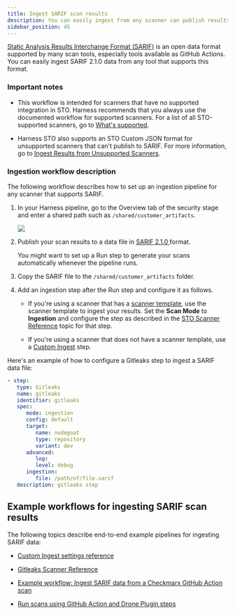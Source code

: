```yaml
---
title: Ingest SARIF scan results
description: You can easily ingest from any scanner can publish results in SARIF format.
sidebar_position: 45
---
```


[Static Analysis Results Interchange Format (SARIF)](https://docs.github.com/en/code-security/code-scanning/integrating-with-code-scanning/sarif-support-for-code-scanning) is an open data format supported by many scan tools, especially tools available as GitHub Actions. You can easily ingest SARIF 2.1.0 data from any tool that supports this format. 

### Important notes

- This workflow is intended for scanners that have no supported integration in STO. Harness recommends that you always use the documented workflow for supported scanners. For a list of all STO-supported scanners, go to [What's supported](/docs/security-testing-orchestration/whats-supported).

- Harness STO also supports an STO Custom JSON format for unsupported scanners that can't publish to SARIF. For more information, go to [Ingest Results from Unsupported Scanners](/docs/security-testing-orchestration/use-sto/orchestrate-and-ingest/ingesting-issues-from-other-scanners.md).  

### Ingestion workflow description

The following workflow describes how to set up an ingestion pipeline for any scanner that supports SARIF. 

1. In your Harness pipeline, go to the Overview tab of the security stage and enter a shared path such as `/shared/customer_artifacts`.
 
   ![](../static/ingesting-issues-from-other-scanners-00.png)

2. Publish your scan results to a data file in [SARIF 2.1.0 ](https://docs.oasis-open.org/sarif/sarif/v2.1.0/sarif-v2.1.0.html) format.  

   You might want to set up a Run step to generate your scans automatically whenever the pipeline runs. 

3. Copy the SARIF file to the `/shared/customer_artifacts` folder. 

3. Add an ingestion step after the Run step and configure it as follows.

   - If you're using a scanner that has a [scanner template](/docs/security-testing-orchestration/sto-techref-category/security-step-settings-reference#security-steps-and-scanner-templates), use the scanner template to ingest your results. Set the **Scan Mode** to **Ingestion** and configure the step as described in the [STO Scanner Reference](/docs/category/sto-technical-reference) topic for that step. 
   
   - If you're using a scanner that does not have a scanner template, use a [Custom Ingest](/docs/security-testing-orchestration/sto-techref-category/custom-ingest-reference) step. 
 
Here's an example of how to configure a Gitleaks step to ingest a SARIF data file:

```yaml
- step:
   type: Gitleaks
   name: gitleaks
   identifier: gitleaks
   spec:
      mode: ingestion
      config: default
      target:
         name: nodegoat
         type: repository
         variant: dev
      advanced:
         log:
         level: debug
      ingestion:
         file: /path/of/file.sarif
   description: gitleaks step
```



## Example workflows for ingesting SARIF scan results

The following topics describe end-to-end example pipelines for ingesting SARIF data:

- [Custom Ingest settings reference](/docs/security-testing-orchestration/sto-techref-category/custom-ingest-reference)

- [Gitleaks Scanner Reference](/docs/security-testing-orchestration/sto-techref-category/gitleaks-scanner-reference)

- [Example workflow: Ingest SARIF data from a Checkmarx GitHub Action scan](/docs/security-testing-orchestration/sto-techref-category/checkmarx-scanner-reference)

- [Run scans using GitHub Action and Drone Plugin steps](/docs/security-testing-orchestration/use-sto/orchestrate-and-ingest/run-scans-using-github-actions)

